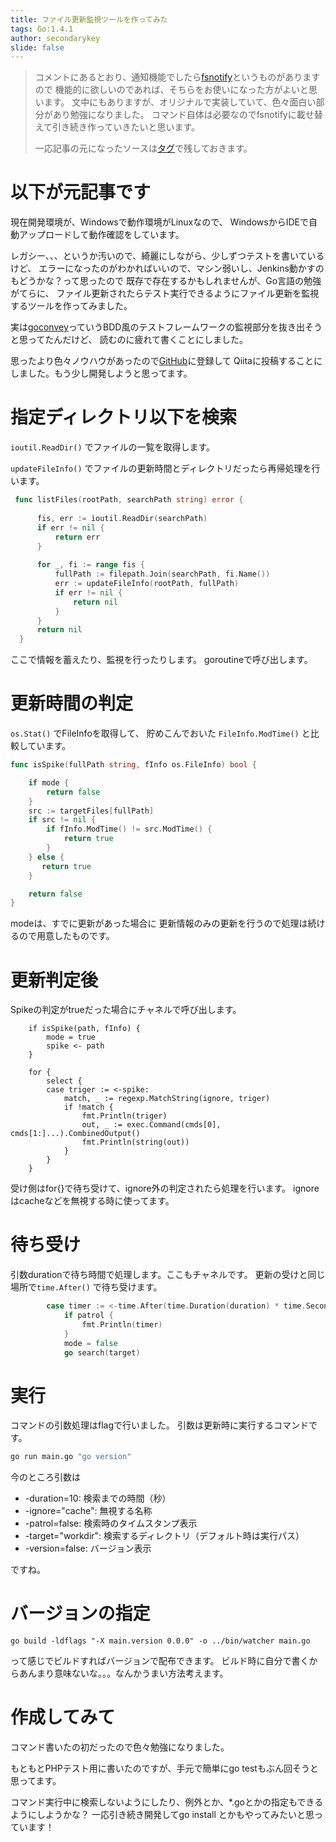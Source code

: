 ```yaml
---
title: ファイル更新監視ツールを作ってみた
tags: Go:1.4.1
author: secondarykey
slide: false
---
```

> コメントにあるとおり、通知機能でしたら[fsnotify](https://github.com/go-fsnotify/fsnotify)というものがありますので
> 機能的に欲しいのであれば、そちらをお使いになった方がよいと思います。
> 文中にもありますが、オリジナルで実装していて、色々面白い部分があり勉強になりました。
> コマンド自体は必要なのでfsnotifyに載せ替えて引き続き作っていきたいと思います。
>
> 一応記事の元になったソースは[タグ](https://github.com/secondarykey/watcher/releases/tag/original)で残しておきます。

# 以下が元記事です

現在開発環境が、Windowsで動作環境がLinuxなので、
WindowsからIDEで自動アップロードして動作確認をしています。

レガシー、、、というか汚いので、綺麗にしながら、少しずつテストを書いているけど、
エラーになったのがわかればいいので、マシン弱いし、Jenkins動かすのもどうかな？って思ったので
既存で存在するかもしれませんが、Go言語の勉強がてらに、
ファイル更新されたらテスト実行できるようにファイル更新を監視するツールを作ってみました。

実は[goconvey](https://github.com/smartystreets/goconvey)っていうBDD風のテストフレームワークの監視部分を抜き出そうと思ってたんだけど、
読むのに疲れて書くことにしました。

思ったより色々ノウハウがあったので[GitHub](https://github.com/secondarykey/watcher)に登録して
Qiitaに投稿することにしました。もう少し開発しようと思ってます。


# 指定ディレクトリ以下を検索

```ioutil.ReadDir()``` でファイルの一覧を取得します。

```updateFileInfo()``` でファイルの更新時間とディレクトリだったら再帰処理を行います。

```go
 func listFiles(rootPath, searchPath string) error {
  
      fis, err := ioutil.ReadDir(searchPath)
      if err != nil {
          return err
      }
  
      for _, fi := range fis {
          fullPath := filepath.Join(searchPath, fi.Name())
          err := updateFileInfo(rootPath, fullPath)
          if err != nil {
              return nil                                                      
          }
      }
      return nil
  }
```

ここで情報を蓄えたり、監視を行ったりします。
goroutineで呼び出します。

# 更新時間の判定

```os.Stat()``` でFileInfoを取得して、
貯めこんでおいた ```FileInfo.ModTime()``` と比較しています。

```go
func isSpike(fullPath string, fInfo os.FileInfo) bool {

    if mode {
        return false
    }
    src := targetFiles[fullPath]
    if src != nil {
        if fInfo.ModTime() != src.ModTime() {
            return true
        }   
    } else {                                                                
       return true
    }   

    return false
}
```

modeは、すでに更新があった場合に
更新情報のみの更新を行うので処理は続けるので用意したものです。

# 更新判定後

Spikeの判定がtrueだった場合にチャネルで呼び出します。

```go:送信側
    if isSpike(path, fInfo) {
        mode = true
        spike <- path                                                           
    }
```

```go:受信側
    for {
        select {
        case triger := <-spike:
            match, _ := regexp.MatchString(ignore, triger)
            if !match {
                fmt.Println(triger)
                out, _ := exec.Command(cmds[0], cmds[1:]...).CombinedOutput()
                fmt.Println(string(out))
            }
        }
    }
```

受け側はfor{}で待ち受けて、ignore外の判定されたら処理を行います。
ignoreはcacheなどを無視する時に使ってます。

# 待ち受け

引数durationで待ち時間で処理します。ここもチャネルです。
更新の受けと同じ場所で```time.After()``` で待ち受けます。

```go
        case timer := <-time.After(time.Duration(duration) * time.Second):
            if patrol {
                fmt.Println(timer)
            }
            mode = false
            go search(target)
```

# 実行

コマンドの引数処理はflagで行いました。
引数は更新時に実行するコマンドです。

```bash
go run main.go "go version"
```

今のところ引数は

- -duration=10: 検索までの時間（秒）
-  -ignore="cache": 無視する名称
-  -patrol=false: 検索時のタイムスタンプ表示
-  -target="workdir": 検索するディレクトリ（デフォルト時は実行パス）
-  -version=false: バージョン表示

ですね。

# バージョンの指定

```go build -ldflags "-X main.version 0.0.0" -o ../bin/watcher main.go```

って感じでビルドすればバージョンで配布できます。
ビルド時に自分で書くからあんまり意味ないな。。。なんかうまい方法考えます。

# 作成してみて

コマンド書いたの初だったので色々勉強になりました。

もともとPHPテスト用に書いたのですが、手元で簡単にgo testもぶん回そうと思ってます。

コマンド実行中に検索しないようにしたり、例外とか、*.goとかの指定もできるようにしようかな？
一応引き続き開発してgo install とかもやってみたいと思っています！

